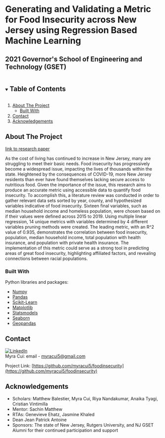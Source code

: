 # Generating and Validating a Metric for Food Insecurity across New Jersey using Regression Based Machine Learning
## 2021 Governor's School of Engineering and Technology (GSET)

<!-- TABLE OF CONTENTS -->
<details open="open">
  <summary><h2 style="display: inline-block">Table of Contents</h2></summary>
  <ol>
    <li>
      <a href="#about-the-project">About The Project</a>
      <ul>
        <li><a href="#built-with">Built With</a></li>
      </ul>
    </li>
    <li><a href="#contact">Contact</a></li>
    <li><a href="#acknowledgements">Acknowledgements</a></li>
  </ol>
</details>



<!-- ABOUT THE PROJECT -->
## About The Project

[link to research paper](https://google.com)

As the cost of living has continued to increase in New Jersey, many are struggling to meet their basic needs. Food insecurity has progressively become a widespread issue, impacting the lives of thousands within the state. Heightened by the consequences of COVID-19, more New Jersey residents than ever have found themselves lacking secure access to nutritious food. Given the importance of the issue, this research aims to produce an accurate metric using accessible data to quantify food insecurity. To accomplish this, a literature review was conducted in order to gather relevant data sets sorted by year, county, and hypothesized variables indicative of food insecurity. Sixteen final variables, such as median household income and homeless population, were chosen based on if their values were defined across 2015 to 2019. Using multiple linear regression, 14 unique metrics with variables determined by 4 different variables pruning methods were created. The leading metric, with an R^2 value of 0.935, demonstrates the correlation between food insecurity, population, median household income, total population with health insurance, and population with private health insurance. The implementation of this metric could serve as a strong tool in predicting areas of great food insecurity, highlighting affiliated factors, and revealing connections between racial populations.  

### Built With
Python libraries and packages:
* [Numpy](https://numpy.org/)
* [Pandas](https://pandas.pydata.org/)
* [Scikit-Learn](https://scikit-learn.org/stable/)
* [Matplotlib](https://matplotlib.org/)
* [Statsmodels](https://www.statsmodels.org/stable/index.html)
* [Seaborn](https://seaborn.pydata.org/)
* [Geopandas](https://geopandas.org/)

<!-- CONTACT -->
## Contact
[![LinkedIn][linkedin-shield]][linkedin-url] <br>
Myra Cui: email - myracui5@gmail.com <br>


Project Link: [https://github.com/myracui5/foodinsecurity](https://github.com/myracui5/foodinsecurity)


<!-- ACKNOWLEDGEMENTS -->
## Acknowledgements

* Scholars: Matthew Balestier, Myra Cui, Riya Nandakumar, Anaika Tyagi, Cristian Vintimilla
* Mentor: Sachin Matthew
* RTAs: Genevieve Ehatz, Jasmine Khaled
* Dean Jean Patrick Antoine
* Sponsors: The state of New Jersey, Rutgers University, and NJ GSET Alumni for their continued participation and support

[linkedin-shield]: https://img.shields.io/badge/-LinkedIn-black.svg?style=for-the-badge&logo=linkedin&colorB=555
[linkedin-url]: https://www.linkedin.com/in/myracui/
